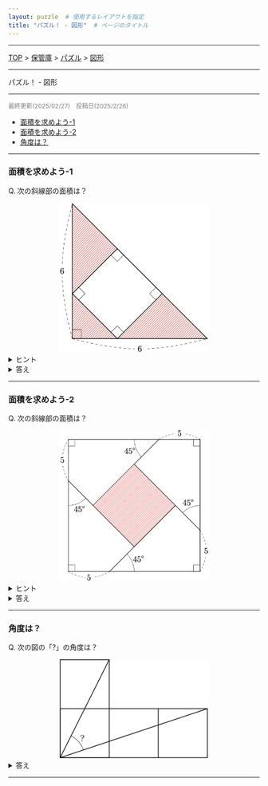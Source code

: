 ```yaml
---
layout: puzzle  # 使用するレイアウトを指定
title: "パズル！ - 図形"  # ページのタイトル
---
```


---
[TOP](../index.md) > [保管庫](../SUMMARY.md) > [パズル](./puzzle_home.md) > [図形](./puzzle_zukei.md)

---
<div class="page-title">パズル！ - 図形</div>

---
<p style="color: gray; font-size: 12px;">
最終更新(2025/02/27)　投稿日(2025/2/26)
</p>

- [面積を求めよう-1](#面積を求めよう-1)
- [面積を求めよう-2](#面積を求めよう-2)
- [角度は？](#角度は)


---
### 面積を求めよう-1
Q. 次の斜線部の面積は？
<div style="text-align: center;">
    <img src="../Image/puzzle/zukei/puzzle_zukei_menseki_01_q.png" width="300px">
</div>
<details>
  <summary> ヒント </summary>
  正方形と斜線部の面積比を考える
  <div style="text-align: center;">
    <img src="../Image/puzzle/zukei/puzzle_zukei_menseki_01_a_01.png" width="150px">
  </div>
</details>
<details>
    <summary> 答え </summary>
    <div style="text-align: center;">
    <img src="../Image/puzzle/zukei/puzzle_zukei_menseki_01_a_02.png" width="150px">
    <img src="../Image/puzzle/zukei/puzzle_zukei_menseki_01_a_03.png" width="150px">
  </div>
  <p>このように見れば \( (正方形)\times\frac{5}{4} = (斜線部) \) となる。<br>
  また\((三角形全体) = (正方形)+(斜線部) = \frac{9}{5}\times(斜線部)\)であり、同時に<br>
  \((三角形全体) = \frac{1}{2}\times6\times6=18\)である。<br>
  以上から\((斜線部) = \frac{5}{9}\times(三角形全体) = 10\)</p>
</details>

---
### 面積を求めよう-2
Q. 次の斜線部の面積は？
<div style="text-align: center;">
    <img src="../Image/puzzle/zukei/puzzle_zukei_menseki_02_q.png" width="300px">
</div>
<details>
  <summary> ヒント </summary>
  5の長さをそのまま中心部に移動する
  <div style="text-align: center;">
    <img src="../Image/puzzle/zukei/puzzle_zukei_menseki_02_a_01.png" width="150px">
  </div>
</details>
<details>
    <summary> 答え </summary>
    <div style="text-align: center;">
    <img src="../Image/puzzle/zukei/puzzle_zukei_menseki_02_a_02.png" width="150px">
    <img src="../Image/puzzle/zukei/puzzle_zukei_menseki_02_a_03.png" width="150px">
  </div>
  <p>このように見れば中心の正方形の対角線の長さが\(10\)とわかる<br>
  従って面積は\(\frac{1}{2}\times10\times10=50\)</p>
</details>

---
### 角度は？
Q. 次の図の「?」の角度は？
<div style="text-align: center;">
    <img src="../Image/puzzle/zukei/puzzle_zukei_kakudo_01_q.png" width="300px">
</div>
<details>
    <summary> 答え </summary>
    <div style="text-align: center;">
    <img src="../Image/puzzle/zukei/puzzle_zukei_kakudo_01_a_01.png" width="150px">
  </div>
  <p>この補助線によって上側2辺を見ると、直角かつ同じ長さである。<br>
  従って\(90°,45°,45°\)の三角形とわかる。求めるのは\(45°\)</p>
</details>

---